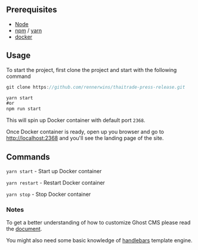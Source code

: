 ## Prerequisites

- [Node](https://nodejs.org/en/)
- [npm](https://nodejs.org/en/) / [yarn](https://yarnpkg.com/)
- [docker](https://www.docker.com/)


## Usage

To start the project, first clone the project and start with the following command

```jsx
git clone https://github.com/rennerwins/thaitrade-press-release.git

yarn start
#or
npm run start
```

This will spin up Docker container with default port `2368`.

Once Docker container is ready, open up you browser and go to [http://localhost:2368](http://localhost:2368) and you'll see the landing page of the site.


## Commands

`yarn start` - Start up Docker container

`yarn restart` - Restart Docker container

`yarn stop` - Stop Docker container

### Notes
To get a better understanding of how to customize Ghost CMS please read the [document](https://ghost.org/docs/api/v3/handlebars-themes/).

You might also need some basic knowledge of [handlebars](https://handlebarsjs.com/guide/expressions.html) template engine.
